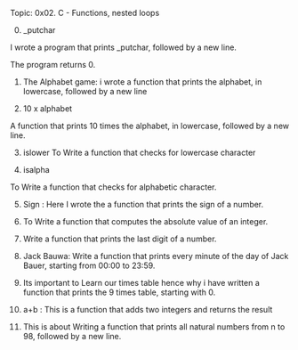 Topic: 0x02. C - Functions, nested loops

0. _putchar

I wrote a program that prints _putchar, followed by a new line.

The program returns 0.


1. The Alphabet game: i wrote a function that prints the alphabet, in lowercase, followed by a new line

2. 10 x alphabet

A function that prints 10 times the alphabet, in lowercase, followed by a new line.

3. islower
To Write a function that checks for lowercase character

4. isalpha

To Write a function that checks for alphabetic character.

5. Sign : Here I wrote the a function that prints the sign of a number.

6. To Write a function that computes the absolute value of an integer.

7. Write a function that prints the last digit of a number.

8. Jack Bauwa: Write a function that prints every minute of the day of Jack Bauer, starting from 00:00 to 23:59.

9. Its important to Learn our times table hence why i have written a function that prints the 9 times table, starting with 0.

10. a+b : This is a function that adds two integers and returns the result

11. This is about Writing a function that prints all natural numbers from n to 98, followed by a new line.


